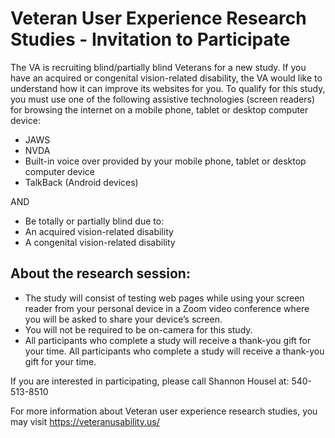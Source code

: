 # Veteran User Experience Research Studies - Invitation to Participate 


The VA is recruiting blind/partially blind Veterans for a new study. If you have an acquired or congenital vision-related disability, the VA would like to understand how it can improve its websites for you. To qualify for this study, you must use one of the following assistive technologies (screen readers) for browsing the internet on a mobile phone, tablet or desktop computer device:

 - JAWS
 - NVDA
 - Built-in voice over provided by your mobile phone, tablet or desktop computer device
 - TalkBack (Android devices)

AND

- Be totally or partially blind due to:
- An acquired vision-related disability
- A congenital vision-related disability

## About the research session:

- The study will consist of testing web pages while using your screen reader from your personal device in a Zoom video conference where you will be asked to share your device’s screen. 
- You will not be required to be on-camera for this study. 
- All participants who complete a study will receive a thank-you gift for your time. All participants who complete a study will receive a thank-you gift for your time. 

If you are interested in participating, please call Shannon Housel at: 540-513-8510

For more information about Veteran user experience research studies, you may visit https://veteranusability.us/
